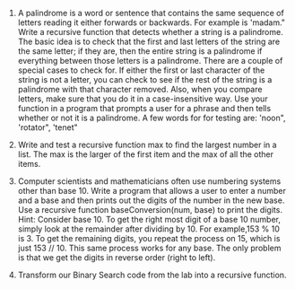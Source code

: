 1. A palindrome is a word or sentence that contains the same sequence of letters reading it either forwards or backwards. For example is &#39;madam.&quot; Write a recursive function that detects whether a string is a palindrome. The basic idea is to check that the first and last letters of the string are the same letter; if they are, then the entire string is a palindrome if everything between those letters is a palindrome. There are a couple of special cases to check for. If either the first or last character of the string is not a letter, you can check to see if the rest of the string is a palindrome with that character removed. Also, when you compare letters, make sure that you do it in a case-insensitive way.
Use your function in a program that prompts a user for a phrase and then tells whether or not it is a palindrome. A few words for for testing are: &#39;noon&quot;, &#39;rotator&quot;, &#39;tenet&quot;

2. Write and test a recursive function max to find the largest number in a list. The max is the larger of the first item and the max of all the other items.


4. Computer scientists and mathematicians often use numbering systems other than base 10. Write a program that allows a user to enter a number and a base and then prints out the digits of the number in the new base. Use a recursive function baseConversion(num, base) to print the digits. Hint: Consider base 10. To get the right most digit of a base 10 number, simply look at the remainder after dividing by 10. For example,153 % 10 is 3. To get the remaining digits, you repeat the process on 15, which is just 153 // 10. This same process works for any base. The only problem is that we get the digits in reverse order (right to left). 


6. Transform our Binary Search code from the lab into a recursive function.

